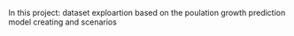 
In this project: 
dataset exploartion based on the poulation growth
prediction model creating and scenarios
